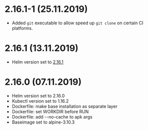 # 2.16.1-1 (25.11.2019)
- Added `git` executable to allow speed up `git clone` on certain CI platforms.

# 2.16.1 (13.11.2019)
- Helm version set to [2.16.1](https://github.com/helm/helm/releases/tag/v2.16.1)

# 2.16.0 (07.11.2019)
- Helm version set to 2.16.0
- Kubectl version set to 1.16.2
- Dockerfile: make base installation as separate layer
- Dockerfile: set WORKDIR before RUN
- Dockerfile: add --no-cache to apk args
- Baseimage set to alpine-3.10.3
